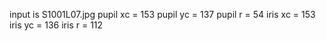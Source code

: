 input is S1001L07.jpg
pupil xc = 153
pupil yc = 137
pupil r = 54
iris xc = 153
iris yc = 136
iris r = 112